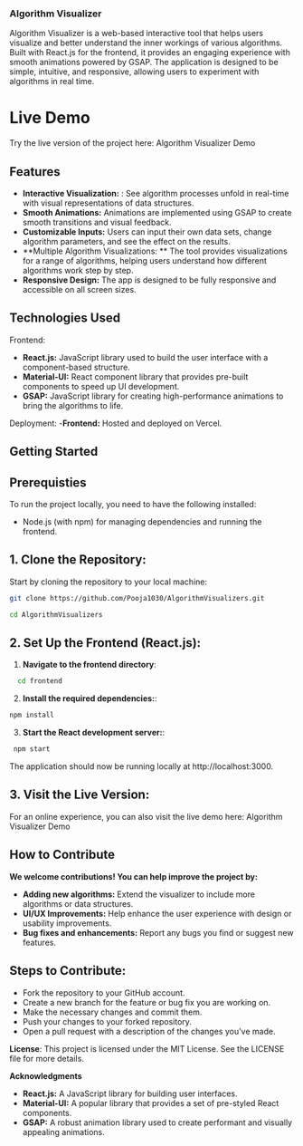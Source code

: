 ### Algorithm Visualizer
Algorithm Visualizer is a web-based interactive tool that helps users visualize and better understand the inner workings of various algorithms. Built with React.js for the frontend, it provides an engaging experience with smooth animations powered by GSAP. The application is designed to be simple, intuitive, and responsive, allowing users to experiment with algorithms in real time.

# Live Demo
Try the live version of the project here:
Algorithm Visualizer Demo

## Features

- **Interactive Visualization:** : See algorithm processes unfold in real-time with visual representations of data structures.
- **Smooth Animations:** Animations are implemented using GSAP to create smooth transitions and visual feedback.
- **Customizable Inputs:** Users can input their own data sets, change algorithm parameters, and see the effect on the results.
- **Multiple Algorithm Visualizations: ** The tool provides visualizations for a range of algorithms, helping users understand how different algorithms work step by step.
- **Responsive Design:** The app is designed to be fully responsive and accessible on all screen sizes.

## Technologies Used

Frontend:

- **React.js:** JavaScript library used to build the user interface with a component-based structure.
- **Material-UI:** React component library that provides pre-built components to speed up UI development.
- **GSAP:** JavaScript library for creating high-performance animations to bring the algorithms to life.

Deployment:
-**Frontend:** Hosted and deployed on Vercel.

## Getting Started

## Prerequisties

To run the project locally, you need to have the following installed:
- Node.js (with npm) for managing dependencies and running the frontend.

## 1. Clone the Repository:
Start by cloning the repository to your local machine:

   ```bash
   git clone https://github.com/Pooja1030/AlgorithmVisualizers.git
   ```
   ```bash
  cd AlgorithmVisualizers
   ```
## 2. Set Up the Frontend (React.js):

   1. **Navigate to the frontend directory**:
   ```bash
     cd frontend
   ```
   2. **Install the required dependencies:**:
   ```bash
   npm install
   ```

   3. **Start the React development server:**:
   ```bash
    npm start
   ```
The application should now be running locally at http://localhost:3000.

    
## 3. **Visit the Live Version**:
For an online experience, you can also visit the live demo here:
Algorithm Visualizer Demo

    
## How to Contribute

**We welcome contributions! You can help improve the project by:**
- **Adding new algorithms:** Extend the visualizer to include more algorithms or data structures.  
- **UI/UX Improvements:** Help enhance the user experience with design or usability improvements.  
- **Bug fixes and enhancements:** Report any bugs you find or suggest new features.
  

## Steps to Contribute:

-  Fork the repository to your GitHub account.  
-  Create a new branch for the feature or bug fix you are working on.  
-  Make the necessary changes and commit them. 
-  Push your changes to your forked repository.  
-  Open a pull request with a description of the changes you've made.

**License**: This project is licensed under the MIT License. See the LICENSE file for more details.

**Acknowledgments**
- **React.js:** A JavaScript library for building user interfaces.  
- **Material-UI:** A popular library that provides a set of pre-styled React components.  
- **GSAP:** A robust animation library used to create performant and visually appealing animations.  

  
